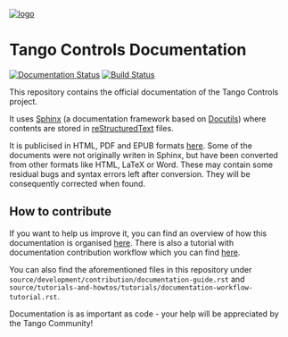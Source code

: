 [![logo](http://www.tango-controls.org/static/tango/img/logo_tangocontrols.png)](http://www.tango-controls.org)

Tango Controls Documentation
============================

[![Documentation Status](https://readthedocs.org/projects/tango-controls/badge/?version=latest)](http://tango-controls.readthedocs.io/en/dev/?badge=latest)
[![Build Status](https://travis-ci.org/tango-controls/tango-doc.svg)](https://travis-ci.org/tango-controls/tango-doc)

This repository contains the official documentation of the Tango Controls project.

It uses [Sphinx](http://www.sphinx-doc.org/en/stable/) (a documentation framework based on
[Docutils](http://docutils.sourceforge.net/index.html)) where contents are stored in
[reStructuredText](http://docutils.sourceforge.net/rst.html) files.

It is publicised in HTML, PDF and EPUB formats [here](http://tango-controls.readthedocs.io/).
Some of the documents were not originally writen in Sphinx,
but have been converted from other formats like HTML, LaTeX or Word.
These may contain some residual bugs and syntax errors left after conversion.
They will be consequently corrected when found.

How to contribute
-----------------
If you want to help us improve it, you can find an overview of how this documentation is
organised [here](http://tango-controls.readthedocs.io/en/latest/development/contribution/documentation-guide.html).
There is also a tutorial with documentation contribution workflow which you can find
[here](http://tango-controls.readthedocs.io/en/latest/tutorials-and-howtos/tutorials/documentation-workflow-tutorial.html).

You can also find the aforementioned files in this repository under
`source/development/contribution/documentation-guide.rst`
and `source/tutorials-and-howtos/tutorials/documentation-workflow-tutorial.rst`.


Documentation is as important as code - your help will be appreciated by the Tango Community! 
